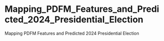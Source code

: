 # Mapping_PDFM_Features_and_Predicted_2024_Presidential_Election
Mapping PDFM Features and Predicted 2024 Presidential Election
